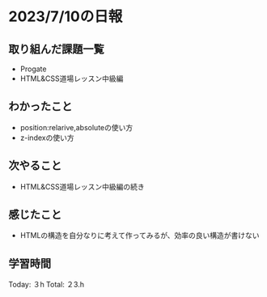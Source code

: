 # 2023/7/10の日報
## 取り組んだ課題一覧
* Progate
 * HTML&CSS道場レッスン中級編
## わかったこと
 * position:relarive,absoluteの使い方
 * z-indexの使い方
## 次やること
* HTML&CSS道場レッスン中級編の続き
## 感じたこと
* HTMLの構造を自分なりに考えて作ってみるが、効率の良い構造が書けない
## 学習時間
Today: ３h
Total: ２3.h
